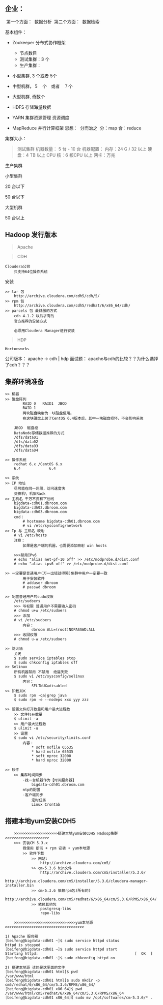 ## 企业：

​	第一个方面：
​		数据分析
​	第二个方面：
​		数据检索

基本组件：

- Zookeeper
  分布式协作框架
  - 节点数目
  - 测试集群：3 个
  - 生产集群：

- 小型集群, 3 个或者 5个
- 中型机群，５　个　或者　７个
- 大型机群, 奇数个

- HDFS
   	存储海量数据
- YARN
   	集群资源管理
   	 	资源调度
- MapReduce
   	并行计算框架
   	 	思想：
   	 	​	分而治之
   	 	​	分：map 
   	 	​	合：reduce

集群大小：

> 测试集群
> 机器数量：
> ​5 台   -  10 台
> 机器配置：
 内存：24 G /   32 以上
 硬盘：4 TB  以上
 CPU 核：6 核CPU 以上
 网卡：万兆

生产集群

小型集群

20 台以下

50 台以下

大型机群

50 台以上

## Hadoop 发行版本

> Apache

> CDH


	Cloudera公司
		只支持64位操作系统
安装

	>> tar 包
		http://archive.cloudera.com/cdh5/cdh/5/
	>> rpm 包
		http://archive.cloudera.com/cdh5/redhat/6/x86_64/cdh/
	>> parcels 包 最舒服的方式
		cdh 4.1.2 以后才有的
		官方推荐的安装方式

		必须用Cloudera Manager进行安装


>HDP 

	Hortonworks


公司版本：
	apache   ->   cdh    |   hdp 
面试题：
	apache与cdh的比较？？为什么选择了cdh？？？

## 集群环境准备

	>> 机器
	>> 磁盘阵列
			RAID 0   RAID1  JBOD
			RAID 1 
			两块磁盘映射为一块磁盘使用。
			在这块磁盘上装了CentOS 6.4版本后，其中一块磁盘损坏，不会影响系统

		JBOD  磁盘柜
		DataNode存储数据推荐的方式
		/dfs/data01
		/dfs/data02
		/dfs/data03
		/dfs/data04

	>> 操作系统
		redhat 6.x /CentOS 6.x
		6.4				6.4
	
	>> 系统
	>> IP 地址
		尽可能在同一网段，访问速度快
		交换机\ 机架Rack
	>> 主机名 千万不要有下划线
		bigdata-cdh01.dbroom.com
		bigdata-cdh02.dbroom.com
		bigdata-cdh03.dbroom.com
		cmd：
			# hostname bigdata-cdh01.dbroom.com
			# vi /etc/sysconfig/network
	>> Ip 与 主机名 映射
		# vi /etc/hosts
		注意：
			如果是客户端的机器，也需要添加映射 win hosts

		>>>禁用IPv6
		# echo "alias net-pf-10 off" >> /etc/modprobe.d/dist.conf
		# echo "alias ipv6 off" >> /etc/modprobe.d/dist.conf	
		
	>> 一定要是普通用户(万一出错就得哭)集群中用户一定要一致
			用于安装软件
			# adduser dbroom
			# passwd dbroom

	>> 配置普通用户的sudo权限
		/etc/sudoers
		>>> 写权限 普通用户不需要输入密码
		# chmod u+w /etc/sudoers 
		>>> 添加
		# vi /etc/sudoers 
			内容：
				dbroom ALL=(root)NOPASSWD:ALL
		>>> 收回权限
		# chmod u-w /etc/sudoers 

	>> 防火墙
		关闭
		$ sudo service iptables stop
		$ sudo chkconfig iptables off
	>> Selinux
		所有机器禁用 不禁用  绝逼失败
		$ sudo vi /etc/sysconfig/selinux
			内容：
				SELINUX=disabled
	>> 卸载JDK
		$ sudo rpm -qa|grep java
		$ sudo rpm -e --nodeps xxx yyy zzz

	>> 设置文件打开数量和用户最大进程数
		>> 文件打开数量
		$ ulimit -a 
		>> 用户最大进程数
		$ ulimit -u
		>> 设置
		$ sudo vi /etc/security/limits.conf 
			内容：
				* soft nofile 65535
				* hard nofile 65535
				* soft nproc 32000
				* hard nproc 32000 
		
	>> 软件
		>> 集群时间同步
			·找一台机器作为【时间服务器】	
				bigdata-cdh01.dbroom.com
			ntp的配置
			·客户端同步
				定时任务
				Linux Crontab

## 搭建本地yum安装CDH5


		>>>>>>>>>>>>>>>>>>>>搭建本地yum安装CDH5 Hadoop集群>>>>>>>>>>>>>>>>>>>>
		>>> 安装CM 5.3.x
			我使用 断网 + rpm 安装 + yum本地源
			>> 软件下载
				>> 网站:
					http://archive.cloudera.com/cm5/
				>> cm-5.3.6 bin文件
					http://archive.cloudera.com/cm5/installer/5.3.6/
					http://archive.cloudera.com/cm5/installer/5.3.6/cloudera-manager-installer.bin
				>> cm-5.3.6 依赖rpm包(所有的)
					http://archive.cloudera.com/cm5/redhat/6/x86_64/cm/5.3.6/RPMS/x86_64/
				>> 依赖其他包
					postgresq-libs  
					repo-libs
			
		>>>>>>>>>>>>>>>>>>>>>>>>>>>>yum本地源>>>>>>>>>>>>>>>>>>>>>>>>>>>>>>>>>>>>
	
	1) Apache 服务器
	[beifeng@bigdata-cdh01 ~]$ sudo service httpd status
	httpd is stopped
	[beifeng@bigdata-cdh01 ~]$ sudo service httpd start
	Starting httpd:                                            [  OK  ]
	[beifeng@bigdata-cdh01 ~]$ sudo chkconfig httpd on
		
	2) 搭建本地源 读的是这里面的文件
	[beifeng@bigdata-cdh01 html]$ pwd
	/var/www/html
	[beifeng@bigdata-cdh01 html]$ sudo mkdir -p cm5/redhat/6/x86_64/cm/5.3.6/RPMS/x86_64/
	[beifeng@bigdata-cdh01 x86_64]$ pwd
	/var/www/html/cm5/redhat/6/x86_64/cm/5.3.6/RPMS/x86_64
	[beifeng@bigdata-cdh01 x86_64]$ sudo mv /opt/softwares/cm-5.3.6/* .